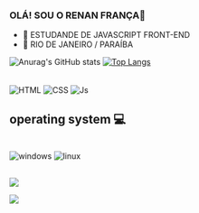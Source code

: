 ### OLÁ! SOU O RENAN FRANÇA👋

- 🔭 ESTUDANDE DE  JAVASCRIPT FRONT-END 
- 🌱 RIO DE JANEIRO / PARAÍBA 
<div style="display: inline_block">
  
![Anurag's GitHub stats](https://github-readme-stats.vercel.app/api?username=renanfranca27&show_icons=true&theme=dark)
[![Top Langs](https://github-readme-stats.vercel.app/api/top-langs/?username=renanfranca27&layout=compact&theme=dark)](https://github.com/anuraghazra/github-readme-stats)
  </div
##
</div>
<div style="display: inline_block"><br>
  <img align="center" alt="HTML"  src="https://img.shields.io/badge/HTML5-E34F26?style=for-the-badge&logo=html5&logoColor=white">
  <img align="center" alt="CSS"  src="https://img.shields.io/badge/CSS3-1572B6?style=for-the-badge&logo=css3&logoColor=white">
   <img align="center" alt="Js"  src="https://img.shields.io/badge/JavaScript-F7DF1E?style=for-the-badge&logo=javascript&logoColor=black">
</div>

## operating system 💻

<div style="display: inline_block"><br>
  <img align="center" alt="windows"  src="https://img.shields.io/badge/Windows-0078D6?style=for-the-badge&logo=windows&logoColor=white">
  <img align="center" alt="linux"  src="https://img.shields.io/badge/Linux_Mint-87CF3E?style=for-the-badge&logo=linux-mint&logoColor=white">
</div>

## 
<div>
<a href="https://instagram.com/renan.si1va/" target="_blank"><img src="https://img.shields.io/badge/-Instagram-%23E4405F?style=for-the-badge&logo=instagram&logoColor=white" target="_blank"></a>
  
 <a href="https://github.com/renanfranca27" target="_blank"><img src="https://img.shields.io/badge/GitHub-100000?style=for-the-badge&logo=github&logoColor=white" target="_blank"></a>
</div>
